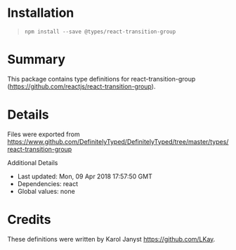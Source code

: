 # Installation
> `npm install --save @types/react-transition-group`

# Summary
This package contains type definitions for react-transition-group (https://github.com/reactjs/react-transition-group).

# Details
Files were exported from https://www.github.com/DefinitelyTyped/DefinitelyTyped/tree/master/types/react-transition-group

Additional Details
 * Last updated: Mon, 09 Apr 2018 17:57:50 GMT
 * Dependencies: react
 * Global values: none

# Credits
These definitions were written by Karol Janyst <https://github.com/LKay>.
